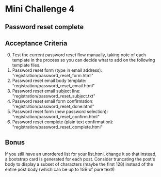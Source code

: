 # Mini Challenge 4

## Password reset complete

## Acceptance Criteria

0. Test the current password reset flow manually, taking note of each template in the process so you can decide what to add on the following template files.
1. Password reset form (type in email address): "registration/password_reset_form.html"
2. Password reset email body template: "registration/password_reset_email.html"
3. Password reset email subject line: "registration/password_reset_subject.txt"
4. Password reset email form confirmation: "registration/password_reset_done.html"
5. Password reset form (new password selection): "registration/password_reset_confirm.html"
6. Password reset complete (plain text confirmation): "registration/password_reset_complete.html"

## Bonus
If you still have an unordered list for your list.html, change it so that instead, a bootstrap card is generated for each post.
Consider truncating the post's body to display a subset of characters (maybe the first 128) instead of the entire post body (which can be up to 1GB of pure text!)